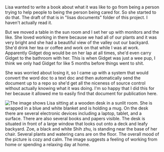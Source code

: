 Lisa wanted to write a book about what it was like to go from being a person trying to help people to being the person being cared for. So she started to do that. The draft of that is in "lisas documents" folder of this project. I haven't actually read it. 

But we moved a table in the sun room and I set her up with monitors and the like. She loved working in there because we had all of our plants and it was very bright and she had a beautiful view of the valley out our backyard. She'd drink her tea or coffee and work on that while I was at work. Apparently Gidget dog would be on her lap at all times, she'd even carry Gidget to the bathroom with her. This is when Gidget was just a wee pup, I think we only had Gidget for like 5 months before things went to shit.  

She was worried about losing it, so I came up with a system that would convert the word doc to a text doc and then automatically send the document up to a repo so she'd get all the niceness of source control without actually knowing what it was doing. I'm so happy that I did this for her because it allowed me to easily find that document for publication here.  


![The image shows Lisa sitting at a wooden desk in a sunlit room. She is wrapped in a blue and white blanket and is holding a mug. On the desk there are several electronic devices including a laptop, tablet, and a surface. There are also several books and papers visible. The desk is situated in front of a large window that looks out onto a deck and leafy backyard. Zoe, a black and white Shih zhu, is standing near the base of her chair. Several plants and  watering cans are on the floor. The overall mood of the picture is cozy and calm. The image suggests a feeling of working from home or spending a relaxing day at home.](https://github.com/Sobieck/memories-of-lisa-rae-mitchell-phd/blob/main/pictures/thomas-anderson-sobieck/2014/WP_20140915_001.jpg?raw=true)